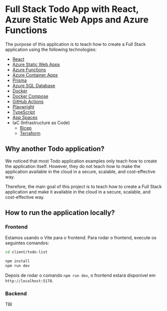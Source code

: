 # Full Stack Todo App with React, Azure Static Web Apps and Azure Functions

The purpose of this application is to teach how to create a Full Stack application using the following technologies:

- [React](https://reactjs.org/)
- [Azure Static Web Apps](https://docs.microsoft.com/en-us/azure/static-web-apps/overview)
- [Azure Functions](https://docs.microsoft.com/en-us/azure/azure-functions/)
- [Azure Container Apps](https://docs.microsoft.com/en-us/azure/container-apps/)
- [Prisma](https://www.prisma.io/)
- [Azure SQL Database](https://docs.microsoft.com/en-us/azure/azure-sql/database/)
- [Docker](https://www.docker.com/)
- [Docker Compose](https://docs.docker.com/compose/)
- [GitHub Actions](https://docs.github.com/en/actions)
- [Playwright](https://playwright.dev/)
- [TypeScript](https://www.typescriptlang.org/)
- [App Spaces](https://docs.microsoft.com/en-us/azure/app-spaces/)
- IaC (Infrastructure as Code)
  - [Bicep](https://github.com/Azure/bicep)
  - [Terraform](https://www.terraform.io/)

## Why another Todo application?

We noticed that most Todo application examples only teach how to create the application itself. However, they do not teach how to make the application available in the cloud in a secure, scalable, and cost-effective way.

Therefore, the main goal of this project is to teach how to create a Full Stack application and make it available in the cloud in a secure, scalable, and cost-effective way.

## How to run the application locally?

### Frontend

Estamos usando o Vite para o frontend. Para rodar o frontend, execute os seguintes comandos:

```bash
cd client/todo-list

npm install
npm run dev
```

Depois de rodar o comando `npm run dev`, o frontend estará disponível em `http://localhost:5178`.

### Backend

TBI



